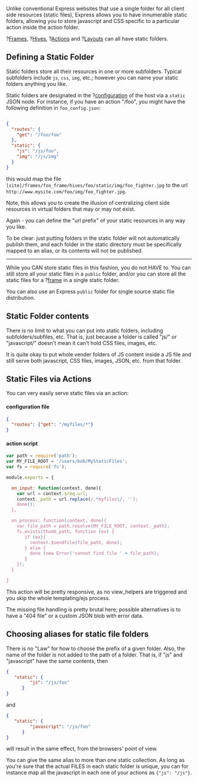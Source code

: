 Unlike conventional Express websites that use a single folder for all client side resources (static files), Express allows you to have innumerable static folders, allowing you to store javascript and CSS specific to a particular action inside the action folder. 

?[Frames](frames), ?[Hives](hives), ?[Actions](actions) and ?[Layouts](hive_layout) can all have static folders. 

## Defining a Static Folder

Static folders store all their resources in one or more subfolders. Typical subfolders include `js`, `css`, `img`, etc.; however you can name your static folders anything you like. 

Static folders are designated in the ?[configuration](config_files) of the host via a `static` JSON node. For instance, if you have an action "/foo", you might have the following definition in `foo_config.json`: 

``` json

{
  "routes": {
    "get": "/foo/foo"
  },
  "static": {
    "js": "/js/foo",
    "img": "/js/img"
  }
}

```

this would map the file `[site]/frames/foo_frame/hives/foo/static/img/foo_fighter.jpg` to the url `http://www.mysite.com/foo/img/foo_fighter.jpg`.

Note, this allows you to create the illusion of centralizing client side resources in virtual folders that may or may not exist. 

Again - you can define the "url prefix" of your static resources in any way you like. 

To be clear: just putting folders in the static folder will not automatically publish them, and each folder in the static directory must be specifically mapped to an alias, or its contents will not be published. 

* * * 

While you CAN store static files in this fashion, you do not HAVE to. You can still store all your static files in a `public` folder, and/or you can store all the static files for a ?[frame](frames) in a single static folder. 

You can also use an Express `public` folder for single source static file distribution.

## Static Folder contents

There is no limit to what you can put into static folders, including subfolders/subfiles, etc. That is, just because a folder is called "js/" or "javascript/" doesn't mean it can't hold CSS files, images, etc. 

It is quite okay to put whole vender folders of JS content inside a JS file and still serve both javascript, CSS files, images, JSON, etc. from that folder. 

## Static Files via Actions

You can very easily serve static files via an action:

#### configuration file

``` json
{
  "routes": {"get": "/myfiles/*"}
}
```

#### action script

``` javascript
var path = require('path');
var MY_FILE_ROOT = '/users/bob/MyStaticFiles';
var fs = require('fs');

module.exports = {

  on_input: function(context, done){
    var url = context.$req.url;
    context._path = url.replace(/.*myfiles\/, '');  
    done();
  },

  on_process: function(context, done){
    var file_path = path.resolve(MY_FILE_ROOT, context._path);
    fs.exists(thumb_path, function (ex) {
       if (ex){
         context.$sendfile(file_path, done);
       } else {
         done (new Error('cannot find file ' + file_path);
       }
    });
  }

}

```

This action will be pretty responsive, as no view_helpers are triggered and you skip the whole templating/ejs process. 

The missing file handling is pretty brutal here; possible alternatives is to have a "404 file" or a custom JSON blob with error data.

## Choosing aliases for static file folders

There is no "Law" for how to choose the prefix of a given folder. Also, the name of the folder is not added to the path of a folder. That is, if "js" and "javascript" have the same contents, then 

``` json 
{
   "static": {
         "js": "/js/foo"
      }
}
```
and

``` json 
{
   "static": {
         "javascript": "/js/foo"
      }
}
```

will result in the same effect, from the browsers' point of view. 

You can give the same alias to more than one static collection. As long as you're sure that the actual FILES in each static folder is unique, you can for instance map all the javascript in each one of your actions as `{"js": "/js"}`.